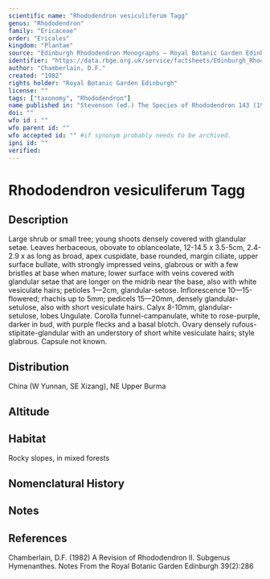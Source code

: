 ```yaml
---
scientific name: "Rhododendron vesiculiferum Tagg"
genus: "Rhododendron"
family: "Ericaceae"
order: "Ericales"
kingdom: "Plantae"
source: "Edinburgh Rhododendron Monographs – Royal Botanic Garden Edinburgh"
identifier: "https://data.rbge.org.uk/service/factsheets/Edinburgh_Rhododendron_Monographs.xhtml"
author: "Chamberlain, D.F."
created: "1982"
rights holder: "Royal Botanic Garden Edinburgh"
license: ""
tags: ["taxonomy", "Rhododendron"]
name published in: "Stevenson (ed.) The Species of Rhododendron 143 (1930) & Notes R.B.G. Edinb. 16: 208 (1931)."
doi: ""
wfo id : ""
wfo parent id: ""
wfo accepted id: "" #if synonym probably needs to be archived.                      
ipni id: ""
verified:
---
```


                       

# Rhododendron vesiculiferum Tagg

## Description
Large shrub or small tree; young shoots densely covered with glandular setae. Leaves herbaceous, obovate to oblanceolate, 12-14.5 x 3.5-5cm, 2.4-2.9 x as long as broad, apex cuspidate, base rounded, margin ciliate, upper surface bullate, with strongly impressed veins, glabrous or with a few bristles at base when mature; lower surface with veins covered with glandular setae that are longer on the midrib near the base, also with white vesiculate hairs; petioles 1—2cm, glandular-setose. Inflorescence 10—15-flowered; rhachis up to 5mm; pedicels 15—20mm, densely glandular-setulose, also with short vesiculate hairs. Calyx 8-10mm, glandular-setulose, lobes Ungulate. Corolla funnel-campanulate, white to rose-purple, darker in bud, with purple flecks and a basal blotch. Ovary densely rufous-stipitate-glandular with an understory of short white vesiculate hairs; style glabrous. Capsule not known.

## Distribution
China (W Yunnan, SE Xizang), NE Upper Burma

## Altitude


## Habitat
Rocky slopes, in mixed forests

## Nomenclatural History

                       
## Notes


## References

Chamberlain, D.F. (1982) A Revision of Rhododendron II. Subgenus Hymenanthes. Notes From the Royal Botanic Garden Edinburgh 39(2):286

